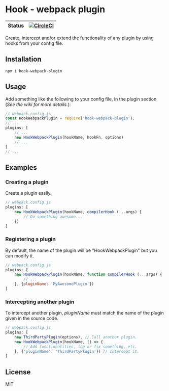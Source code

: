 # Hook - webpack plugin

| Status | [![CircleCI](https://circleci.com/gh/AlexisPuga/hook-webpack-plugin.svg?style=svg)](https://circleci.com/gh/AlexisPuga/hook-webpack-plugin) |
| ------ | ---------- |

Create, intercept and/or extend the functionality of any plugin by using hooks from your config file.

## Installation
```
npm i hook-webpack-plugin
```

## Usage
Add something like the following to your config file, in the plugin section (*See the wiki for more details.*):
```js
// webpack.config.js
const HookWebpackPlugin = require('hook-webpack-plugin');
// ...
plugins: [
    // ...
    new HookWebpackPlugin(hookName, hookFn, options)
    // ...
]
// ...
```

## Examples
### Creating a plugin
Create a plugin easily. 
```js
// webpack.config.js
plugins: [
    new HookWebpackPlugin(hookName, compilerHook (...args) {
        // Do something awesome...
    })
]
```
### Registering a plugin
By default, the name of the plugin will be "HookWebpackPlugin" but you can modify it.
```js
// webpack.config.js
plugins: [
    new HookWebpackPlugin(hookName, function compilerHook (...args) {
        // ...
    }, {pluginName: 'MyAwesomePlugin'})
]
```
### Intercepting another plugin
To intercept another plugin, <var>pluginName</var> must match the name of the plugin given in the source code.
```js
// webpack.config.js
plugins: [
    new ThirdPartyPlugin(options), // Call another plugin.
    new HookWebpackPlugin(hookName, () => {
        // Add functionalities, log or fix something, etc.
    }, {'pluginName': 'ThirdPartyPlugin'}) // Intercept it.
]
```

## License
MIT
